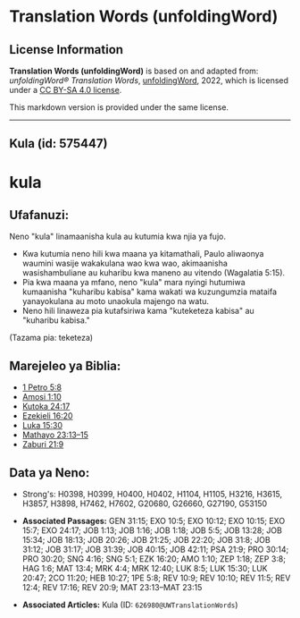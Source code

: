 # Translation Words (unfoldingWord)

## License Information

**Translation Words (unfoldingWord)** is based on and adapted from: _unfoldingWord® Translation Words_, [unfoldingWord](https://unfoldingword.org/utw), 2022, which is licensed under a [CC BY-SA 4.0 license](https://creativecommons.org/licenses/by-sa/4.0/legalcode.en).

This markdown version is provided under the same license.



--------------------------------

## Kula (id: 575447)

kula
====

Ufafanuzi:
----------

Neno "kula" linamaanisha kula au kutumia kwa njia ya fujo.

* Kwa kutumia neno hili kwa maana ya kitamathali, Paulo aliwaonya waumini wasije wakakulana wao kwa wao, akimaanisha wasishambuliane au kuharibu kwa maneno au vitendo (Wagalatia 5:15\).
* Pia kwa maana ya mfano, neno "kula" mara nyingi hutumiwa kumaanisha "kuharibu kabisa" kama wakati wa kuzungumzia mataifa yanayokulana au moto unaokula majengo na watu.
* Neno hili linaweza pia kutafsiriwa kama "kuteketeza kabisa" au "kuharibu kabisa."

(Tazama pia: teketeza)

Marejeleo ya Biblia:
--------------------

* [1 Petro 5:8](https://ref.ly/1Pet5:8)
* [Amosi 1:10](https://ref.ly/Amos1:10)
* [Kutoka 24:17](https://ref.ly/Exod24:17)
* [Ezekieli 16:20](https://ref.ly/Ezek16:20)
* [Luka 15:30](https://ref.ly/Luke15:30)
* [Mathayo 23:13–15](https://ref.ly/Matt23:13-Matt23:15)
* [Zaburi 21:9](https://ref.ly/Ps21:9)

Data ya Neno:
-------------

* Strong's: H0398, H0399, H0400, H0402, H1104, H1105, H3216, H3615, H3857, H3898, H7462, H7602, G20680, G26660, G27190, G53150

* **Associated Passages:** GEN 31:15; EXO 10:5; EXO 10:12; EXO 10:15; EXO 15:7; EXO 24:17; JOB 1:13; JOB 1:16; JOB 1:18; JOB 5:5; JOB 13:28; JOB 15:34; JOB 18:13; JOB 20:26; JOB 21:25; JOB 22:20; JOB 31:8; JOB 31:12; JOB 31:17; JOB 31:39; JOB 40:15; JOB 42:11; PSA 21:9; PRO 30:14; PRO 30:20; SNG 4:16; SNG 5:1; EZK 16:20; AMO 1:10; ZEP 1:18; ZEP 3:8; HAG 1:6; MAT 13:4; MRK 4:4; MRK 12:40; LUK 8:5; LUK 15:30; LUK 20:47; 2CO 11:20; HEB 10:27; 1PE 5:8; REV 10:9; REV 10:10; REV 11:5; REV 12:4; REV 17:16; REV 20:9; MAT 23:13–MAT 23:15
* **Associated Articles:** Kula (ID: `626980@UWTranslationWords`)


